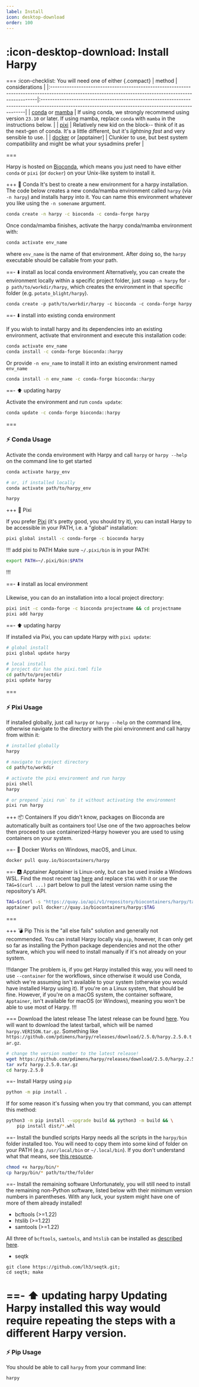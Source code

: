 ```yaml
---
label: Install
icon: desktop-download
order: 100
---
```


# :icon-desktop-download: Install Harpy
=== :icon-checklist: You will need one of either
{.compact}
| method                                                                                                                                                | considerations                                                                                                                                       |
|:------------------------------------------------------------------------------------------------------------------------------------------------------|:-----------------------------------------------------------------------------------------------------------------------------------------------------|
| [conda](https://conda.io/projects/conda/en/latest/user-guide/install/index.html) or [mamba](https://mamba.readthedocs.io/en/latest/installation.html) | If using conda, we strongly recommend using version `23.10` or later. If using mamba, replace `conda` with `mamba` in the instructions below.        |
| [pixi](https://prefix.dev/blog/pixi_a_fast_conda_alternative)                                                                                         | Relatively new kid on the block-- think of it as the next-gen of conda. It's a little different, but it's _lightning fast_ and very sensible to use. |
| [docker](https://docs.docker.com/engine/install/) or [apptainer]                                                                                                     | Clunkier to use, but best system compatibility and might be what your sysadmins prefer                                                               |

===

Harpy is hosted on [Bioconda](https://anaconda.org/bioconda/harpy), which means you just need to have either  `conda` or `pixi` (or `docker`) on your Unix-like 
system to install it.

+++ 🐍 Conda
It's best to create a new environment for a harpy installation. The code below creates a new conda/mamba environment called `harpy` (via `-n harpy`) and installs harpy into it. You can name this environment whatever you like using the `-n somename` argument. 
```bash
conda create -n harpy -c bioconda -c conda-forge harpy
```

Once conda/mamba finishes, activate the harpy conda/mamba environment with:
```bash
conda activate env_name
```
where `env_name` is the name of that environment. After doing so, the `harpy` executable should be callable from your path.

==- ⬇️ install as local conda environment
Alternatively, you can create the environment locally within a specific project folder, just swap `-n harpy` for
`-p path/to/workdir/harpy`, which creates the environment in that specific folder (e.g. `potato_blight/harpy`).
```
conda create -p path/to/workdir/harpy -c bioconda -c conda-forge harpy
```
==- ⬇️ install into existing conda environment
 
If you wish to install harpy and its dependencies into an existing environment, activate that environment and execute this installation code:
```bash
conda activate env_name
conda install -c conda-forge bioconda::harpy
```
Or provide `-n env_name` to install it into an existing environment named `env_name`
```bash
conda install -n env_name -c conda-forge bioconda::harpy
```
==- ⬆️ updating harpy

Activate the environment and run `conda update`:

```bash
conda update -c conda-forge bioconda::harpy
```
===

### ⚡ Conda Usage
Activate the conda environment with Harpy and call `harpy` or `harpy --help` on the command line to get started
```bash activate the environment
conda activate harpy_env

# or, if installed locally
conda activate path/to/harpy_env
```

```bash call harpy
harpy
```

+++ 🌟 Pixi

If you prefer [Pixi](https://pixi.sh/latest/) (it's pretty good, you should try it), you can
install Harpy to be accessible in your PATH, i.e. a "global" installation:

```bash
pixi global install -c conda-forge -c bioconda harpy
```
!!! add pixi to PATH
Make sure `~/.pixi/bin` is in your PATH:
```bash ~/.zshrc or ~/.bashrc (or equivalent) 
export PATH=~/.pixi/bin:$PATH
```
!!!

==- ⬇️ install as local environment

Likewise, you can do an installation into a local project directory:

```bash
pixi init -c conda-forge -c bioconda projectname && cd projectname
pixi add harpy
```

==- ⬆️ updating harpy

If installed via Pixi, you can update Harpy with `pixi update`:
```bash
# global install
pixi global update harpy

# local install
# project dir has the pixi.toml file
cd path/to/projectdir
pixi update harpy
```
===

### ⚡ Pixi Usage
If installed globally, just call `harpy` or `harpy --help` on the command line, otherwise navigate to the directory with the pixi environment and call harpy from within it:
```bash call harpy if installed globally
# installed globally
harpy
```
```bash call harpy if installed locally
# navigate to project directory
cd path/to/workdir

# activate the pixi environment and run harpy
pixi shell
harpy

# or prepend `pixi run` to it without activating the environment
pixi run harpy
```

+++ 📦 Containers
If you didn't know, packages on Bioconda are automatically built as containers too!
Use one of the two approaches below then proceed to use containerized-Harpy however
you are used to using containers on your system.

==- 🐳 Docker
Works on Windows, macOS, and Linux.
```bash
docker pull quay.io/biocontainers/harpy
```

==- 🅰️ Apptainer
Apptainer is Linux-only, but can be used inside a Windows WSL. Find the most recent tag [here](https://quay.io/repository/biocontainers/harpy?tab=tags) and replace `$TAG` with it or use the `TAG=$(curl ...)` part below to pull the latest version name using the repository's API.
```bash
TAG=$(curl -s "https://quay.io/api/v1/repository/biocontainers/harpy/tag/" | cut -d'"' -f6)
apptainer pull docker://quay.io/biocontainers/harpy:$TAG
```
===

+++ 💣 Pip
This is the "all else fails" solution and generally not recommended. You can install Harpy locally via `pip`, however, it can
only get so far as installing the Python package dependencies and not the other software, which you will need to install manually
if it's not already on your system.

!!!danger
The problem is, if you get Harpy installed this way, you will need to use `--container` for the workflows, since otherwise
it would use Conda, which we're assuming isn't available to your system (otherwise you would have installed Harpy using it).
If you're on a Linux system, that should be fine. However, if you're on a macOS system, the container software, `Apptainer`, isn't available
for macOS (or Windows), meaning you won't be able to use most of Harpy.
!!!

=== Download the latest release
The latest release can be found [here](https://github.com/pdimens/harpy/releases/latest). You will want to download the latest
tarball, which will be named `harpy.VERISON.tar.gz`. Something like `https://github.com/pdimens/harpy/releases/download/2.5.0/harpy.2.5.0.tar.gz`.

```bash
# change the version number to the latest release!
wget https://github.com/pdimens/harpy/releases/download/2.5.0/harpy.2.5.0.tar.gz
tar xvfz harpy.2.5.0.tar.gz
cd harpy.2.5.0
```

==- Install Harpy using `pip`
```bash
python -m pip install .
```

If for some reason it's fussing when you try that command, you can attempt this method:
```bash
python3 -m pip install --upgrade build && python3 -m build && \
    pip install dist/*.whl
```

==- Install the bundled scripts
Harpy needs all the scripts in the `harpy/bin` folder installed too. You will need to copy them into some kind of folder
on your PATH (e.g. `/usr/local/bin` or `~/.local/bin`). If you don't understand what that means, see [this resource](https://www.howtogeek.com/658904/how-to-add-a-directory-to-your-path-in-linux/).

```bash
chmod +x harpy/bin/*
cp harpy/bin/* path/to/the/folder
```

==- Install the remaining software
Unfortunately, you will still need to install the remaining non-Python software, listed below with their minimum version numbers in
parentheses. With any luck, your system might have one of more of them already installed! 
- bcftools (>=1.22)
- htslib (>=1.22)
- samtools (>=1.22)

All three of `bcftools`, `samtools`, and `htslib` can be installed as [described here](https://www.htslib.org/download/).

- seqtk
```
git clone https://github.com/lh3/seqtk.git;
cd seqtk; make
```

==- ⬆️ updating harpy
Updating Harpy installed this way would require repeating the steps with a different Harpy version.
===

### ⚡ Pip Usage
You should be able to call `harpy` from your command line:
```bash
harpy
```
